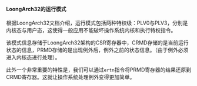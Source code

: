 #### LoongArch32的运行模式

根据LoongArch32文档介绍，运行模式包括两种特权级：PLV0与PLV3，分别是内核态与用户态，这使得一般应用不能破坏操作系统内核和执行特权指令。

该模式信息存储于LoongArch32架构的CSR寄存器中，CRMD存储的是当前运行状态的信息，PRMD存储的是出现例外后，例外之前的状态信息。（由于例外必须进入内核态进行处理）。

此外一个非常重要的特性是，我们可以通过`ertn`指令将PRMD寄存器的结果还原到CRMD寄存器。这就让操作系统处理例外变得更加简单。